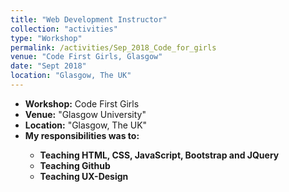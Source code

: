 ```yaml
---
title: "Web Development Instructor"
collection: "activities"
type: "Workshop"
permalink: /activities/Sep_2018_Code_for_girls
venue: "Code First Girls, Glasgow"
date: "Sept 2018"
location: "Glasgow, The UK"
---
```

* <b>Workshop:</b> Code First Girls
* <b>Venue:</b> "Glasgow University"
* <b>Location:</b> "Glasgow, The UK"
* <b>My responsibilities was to:<b> <br />
    * Teaching HTML, CSS, JavaScript, Bootstrap and JQuery
    * Teaching Github
    * Teaching UX-Design


